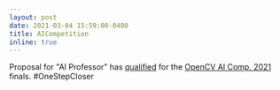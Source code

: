```yaml
---
layout: post
date: 2021-03-04 15:59:00-0400
title: AICompetition
inline: true
---
```


Proposal for "AI Professor" has <a href="https://www.credential.net/1ab33df5-6797-46f0-8d82-c747c476a64f">qualified</a> for the <a href="https://opencv.org/opencv-ai-competition-2021/">OpenCV AI Comp. 2021</a> finals. #OneStepCloser
